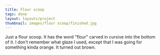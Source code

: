 ```yaml
---
title: Flour scoop
tags: done
layout: layouts/project
thumbnail: images/flour scoop/finished.jpg
---
```


Just a flour scoop. It has the word "flour" carved in cursive into the bottom of
it. I don't remember what glaze I used, except that I was going for something
kinda orange. It turned out brown.
